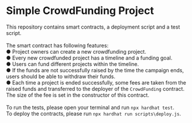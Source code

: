 # Simple CrowdFunding Project

This repository contains smart contracts, a deployment script and a test script.\
\
The smart contract has following features:\
● Project owners can create a new crowdfunding project.\
● Every new crowdfunded project has a timeline and a funding goal.\
● Users can fund different projects within the timeline.\
● If the funds are not successfully raised by the time the campaign ends, users should be able to withdraw their funds.\
● Each time a project is ended successfully, some fees are taken from the raised funds and transferred to the deployer of the `CrowdFunding` contract. The size of the fee is set in the constructor of this contract.\
\
To run the tests, please open your terminal and run `npx hardhat test`.\
To deploy the contracts, please run `npx hardhat run scripts\deploy.js`.

